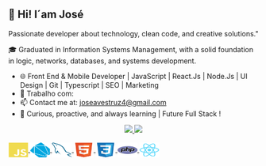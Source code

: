 ## 👋 Hi! I´am José
 Passionate developer about technology, clean code, and creative solutions."
 
 🎓 Graduated in Information Systems Management, with a solid foundation in logic, networks, databases, and systems development.
- 🌐 Front End & Mobile Developer | JavaScript | React.Js | Node.Js |  UI Design | Git | Typescript | SEO | Marketing
- 🔧 Trabalho com: 
- 📫 Contact me at: joseavestruz4@gmail.com
- 🚀  Curious, proactive, and always learning | Future Full Stack !

<div align="center">
  <a href="https://github.com/JoseAvestruz">
  <img height="180em" src="https://github-readme-stats.vercel.app/api?username=JoseAvestruz&show_icons=true&theme=dracula&include_all_commits=true&count_private=true"/>
  <img height="180em" src="https://github-readme-stats.vercel.app/api/top-langs/?username=JoseAvestruz&layout=compact&langs_count=7&theme=dracula"/>
</div>
<div style="display: inline_block"><br>
  <img align="center" alt="jose-Js" height="30" width="40" src="https://raw.githubusercontent.com/devicons/devicon/master/icons/javascript/javascript-plain.svg">
  <img align="center" alt="jose-dart" height="30" width="40" src="https://raw.githubusercontent.com/devicons/devicon/master/icons/dart/dart-plain.svg">
  <img align="center" alt="jose-mysql" height="30" width="40" src="https://raw.githubusercontent.com/devicons/devicon/master/icons/mysql/mysql-original.svg">
  <img align="center" alt="jose-HTML" height="30" width="40" src="https://raw.githubusercontent.com/devicons/devicon/master/icons/html5/html5-original.svg">
  <img align="center" alt="jose-CSS" height="30" width="40" src="https://raw.githubusercontent.com/devicons/devicon/master/icons/css3/css3-original.svg">
  <img align="center" alt="jose-php" height="30" width="40" src="https://raw.githubusercontent.com/devicons/devicon/master/icons/php/php-original.svg">
  <img align="center" alt="jose-React" height="30" width="40" src="https://raw.githubusercontent.com/devicons/devicon/master/icons/react/react-original.svg">
</div>

  ##
